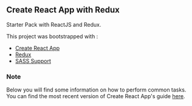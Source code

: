 ## Create React App with Redux

Starter Pack with ReactJS and Redux.

This project was bootstrapped with :

* [Create React App](https://github.com/facebookincubator/create-react-app)
* [Redux](https://github.com/reactjs/redux)
* [SASS Support](https://github.com/rickharrison/create-react-app-sass)

### Note

Below you will find some information on how to perform common tasks.<br>
You can find the most recent version of Create React App's guide [here](https://github.com/facebookincubator/create-react-app/blob/master/packages/react-scripts/template/README.md).
